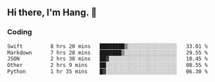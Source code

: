 ## Hi there, I'm Hang. 👋

### Coding

<!--START_SECTION:waka-->

```txt
Swift         8 hrs 20 mins   ████████▒░░░░░░░░░░░░░░░░   33.01 %
Markdown      7 hrs 28 mins   ███████▒░░░░░░░░░░░░░░░░░   29.55 %
JSON          2 hrs 38 mins   ██▓░░░░░░░░░░░░░░░░░░░░░░   10.45 %
Other         2 hrs 9 mins    ██░░░░░░░░░░░░░░░░░░░░░░░   08.55 %
Python        1 hr 35 mins    █▓░░░░░░░░░░░░░░░░░░░░░░░   06.30 %
```

<!--END_SECTION:waka-->

